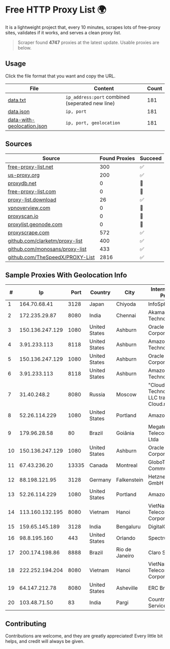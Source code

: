 
# Free HTTP Proxy List 🌍

It is a lightweight project that, every 10 minutes, scrapes lots of free-proxy sites, validates if it works, and serves a clean proxy list.


> Scraper found **4747** proxies at the latest update. Usable proxies are below.

## Usage

Click the file format that you want and copy the URL.


|File|Content|Count|
|----|-------|-----|
|[data.txt](https://raw.githubusercontent.com/themiralay/Proxy-List-World/master/data.txt)|`ip_address:port` combined (seperated new line)|181|
|[data.json](https://raw.githubusercontent.com/themiralay/Proxy-List-World/master/data.json)|`ip, port`|181|
|[data-with-geolocation.json](https://raw.githubusercontent.com/themiralay/Proxy-List-World/master/data-with-geolocation.json)|`ip, port, geolocation`|181|

## Sources

|Source|Found Proxies|Succeed|
|------|-------------|-------|
|[free-proxy-list.net](https://free-proxy-list.net)|300|✅|
|[us-proxy.org](https://www.us-proxy.org)|200|✅|
|[proxydb.net](http://proxydb.net)|0|🚫|
|[free-proxy-list.com](https://free-proxy-list.com/?page=&port=&type%5B%5D=http&type%5B%5D=https&up_time=0&search=Search)|0|🚫|
|[proxy-list.download](https://www.proxy-list.download/HTTP)|26|✅|
|[vpnoverview.com](https://vpnoverview.com/privacy/anonymous-browsing/free-proxy-servers)|0|🚫|
|[proxyscan.io](https://www.proxyscan.io)|0|🚫|
|[proxylist.geonode.com](https://proxylist.geonode.com/api/proxy-list?limit=300&page=1&sort_by=lastChecked&sort_type=desc&protocols=http,https)|0|🚫|
|[proxyscrape.com](https://api.proxyscrape.com/v2/?request=displayproxies&protocol=http&timeout=10000&country=all&ssl=all&anonymity=all)|572|✅|
|[github.com/clarketm/proxy-list](https://raw.githubusercontent.com/clarketm/proxy-list/master/proxy-list-raw.txt)|400|✅|
|[github.com/monosans/proxy-list](https://raw.githubusercontent.com/monosans/proxy-list/main/proxies/http.txt)|433|✅|
|[github.com/TheSpeedX/PROXY-List](https://raw.githubusercontent.com/TheSpeedX/PROXY-List/master/http.txt)|2816|✅|


## Sample Proxies With Geolocation Info

|#|Ip|Port|Country|City|Internet Service Provider|
|-|--|----|-------|----|-------------------------|
|1|164.70.68.41|3128|Japan|Chiyoda|InfoSphere|
|2|172.235.29.87|8080|India|Chennai|Akamai Technologies, Inc.|
|3|150.136.247.129|1080|United States|Ashburn|Oracle Corporation|
|4|3.91.233.113|8118|United States|Ashburn|Amazon Technologies Inc.|
|5|150.136.247.129|1080|United States|Ashburn|Oracle Corporation|
|6|3.91.233.113|8118|United States|Ashburn|Amazon Technologies Inc.|
|7|31.40.248.2|8080|Russia|Moscow|"Cloud Technologies" LLC trading as Cloud.ru|
|8|52.26.114.229|1080|United States|Portland|Amazon.com, Inc.|
|9|179.96.28.58|80|Brazil|Goiânia|Megatelecom Telecomunicacoes Ltda|
|10|150.136.247.129|1080|United States|Ashburn|Oracle Corporation|
|11|67.43.236.20|13335|Canada|Montreal|GloboTech Communications|
|12|88.198.121.95|3128|Germany|Falkenstein|Hetzner Online GmbH|
|13|52.26.114.229|1080|United States|Portland|Amazon.com, Inc.|
|14|113.160.132.195|8080|Vietnam|Hanoi|VietNam Post and Telecom Corporation|
|15|159.65.145.189|3128|India|Bengaluru|DigitalOcean, LLC|
|16|98.8.195.160|443|United States|Orlando|Spectrum|
|17|200.174.198.86|8888|Brazil|Rio de Janeiro|Claro S.A|
|18|222.252.194.204|8080|Vietnam|Hanoi|VietNam Post and Telecom Corporation|
|19|64.147.212.78|8080|United States|Asheville|ERC Broadband|
|20|103.48.71.50|83|India|Pargi|Country Online Services PVT LTD|



## Contributing

Contributions are welcome, and they are greatly appreciated! Every
little bit helps, and credit will always be given.

